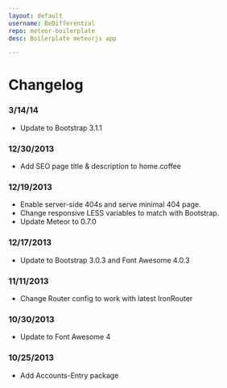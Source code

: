 ```yaml
---
layout: default
username: BeDifferential
repo: meteor-boilerplate
desc: Boilerplate meteorjs app

---
```

# Changelog

### 3/14/14

* Update to Bootstrap 3.1.1

### 12/30/2013

* Add SEO page title & description to home.coffee

### 12/19/2013

* Enable server-side 404s and serve minimal 404 page.
* Change responsive LESS variables to match with Bootstrap.
* Update Meteor to 0.7.0

### 12/17/2013

* Update to Bootstrap 3.0.3 and Font Awesome 4.0.3

### 11/11/2013

* Change Router config to work with latest IronRouter

### 10/30/2013

* Update to Font Awesome 4

### 10/25/2013

* Add Accounts-Entry package
